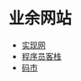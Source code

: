# 业余网站

- [实现网](https://shixian.com/job/all/frontend)
- [程序员客栈](https://www.proginn.com/)
- [码市](https://codemart.com/developers)
